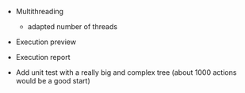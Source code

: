 - Multithreading
    - adapted number of threads
- Execution preview
- Execution report

- Add unit test with a really big and complex tree (about 1000 actions would be a good start)
